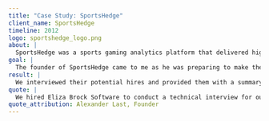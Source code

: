 ```yaml
---
title: "Case Study: SportsHedge"
client_name: SportsHedge
timeline: 2012
logo: sportshedge_logo.png
about: |
  SportsHedge was a sports gaming analytics platform that delivered high quality content to the sports gaming industry.
goal: |
  The founder of SportsHedge came to me as he was preparing to make their first technical hire.
result: |
  We interviewed their potential hires and provided them with a summary of the candidates and their technical skills. SportsHedge went on to hire the candidate we recommended and they were very pleased with that decision.
quote: |
  We hired Eliza Brock Software to conduct a technical interview for our software development company in April 2012. After an initial call to gather requirements for the kind of candidate we were seeking, Eliza completed the technical portion of the interview with our applicant in a professional and timely manner. Her process of quickly identifying the strengths and weaknesses of the applicant has been invaluable to our Company, and lead us to hiring a great team member. I’d recommend Eliza’s services to any company looking to complete a professional and thorough technical interview.
quote_attribution: Alexander Last, Founder
---
```

